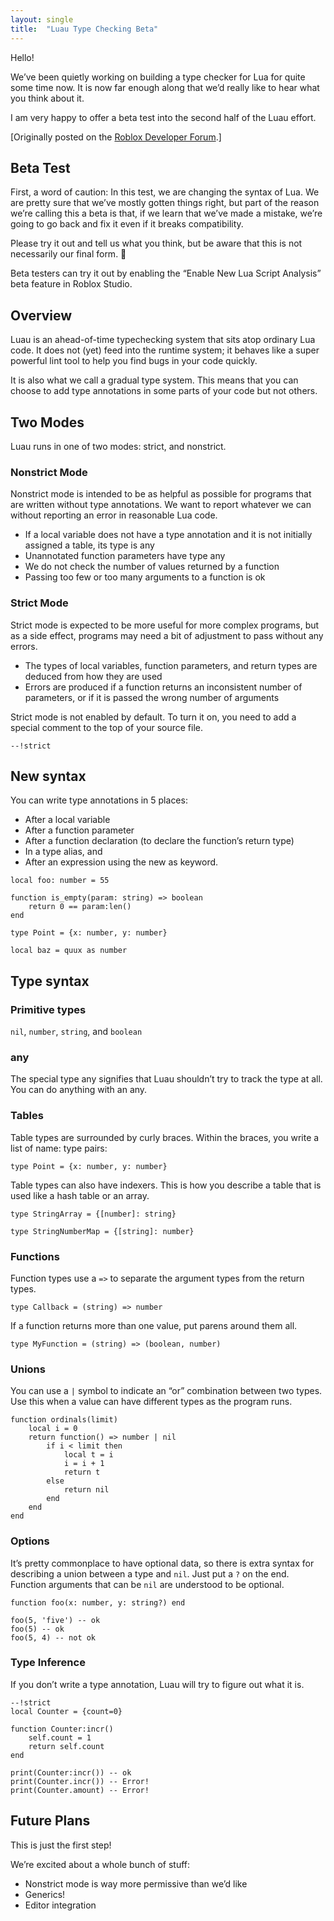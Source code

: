 ```yaml
---
layout: single
title:  "Luau Type Checking Beta"
---
```


Hello!

We’ve been quietly working on building a type checker for Lua for quite some time now. It is now far enough along that we’d really like to hear what you think about it.

I am very happy to offer a beta test into the second half of the Luau effort.

[Originally posted on the [Roblox Developer Forum](https://devforum.roblox.com/t/luau-type-checking-beta/).]

## Beta Test

First, a word of caution: In this test, we are changing the syntax of Lua. We are pretty sure that we’ve mostly gotten things right, but part of the reason we’re calling this a beta is that, if we learn that we’ve made a mistake, we’re going to go back and fix it even if it breaks compatibility.

Please try it out and tell us what you think, but be aware that this is not necessarily our final form.  🙂

Beta testers can try it out by enabling the “Enable New Lua Script Analysis” beta feature in Roblox Studio.

## Overview

Luau is an ahead-of-time typechecking system that sits atop ordinary Lua code. It does not (yet) feed into the runtime system; it behaves like a super powerful lint tool to help you find bugs in your code quickly.

It is also what we call a gradual type system. This means that you can choose to add type annotations in some parts of your code but not others.

## Two Modes

Luau runs in one of two modes: strict, and nonstrict.

### Nonstrict Mode

Nonstrict mode is intended to be as helpful as possible for programs that are written without type annotations. We want to report whatever we can without reporting an error in reasonable Lua code.

 * If a local variable does not have a type annotation and it is not initially assigned a table, its type is any
 * Unannotated function parameters have type any
 * We do not check the number of values returned by a function
 * Passing too few or too many arguments to a function is ok
 
### Strict Mode

Strict mode is expected to be more useful for more complex programs, but as a side effect, programs may need a bit of adjustment to pass without any errors.

 * The types of local variables, function parameters, and return types are deduced from how they are used
 * Errors are produced if a function returns an inconsistent number of parameters, or if it is passed the wrong number of arguments
 
Strict mode is not enabled by default. To turn it on, you need to add a special comment to the top of your source file.
```
--!strict
```

## New syntax

You can write type annotations in 5 places:

 * After a local variable
 * After a function parameter
 * After a function declaration (to declare the function’s return type)
 * In a type alias, and
 * After an expression using the new as keyword.

```
local foo: number = 55

function is_empty(param: string) => boolean
    return 0 == param:len()
end

type Point = {x: number, y: number}

local baz = quux as number
```

## Type syntax
### Primitive types

`nil`, `number`, `string`, and `boolean`

### any
The special type any signifies that Luau shouldn’t try to track the type at all. You can do anything with an any.

### Tables
Table types are surrounded by curly braces. Within the braces, you write a list of name: type pairs:
```
type Point = {x: number, y: number}
```
Table types can also have indexers. This is how you describe a table that is used like a hash table or an array.
```
type StringArray = {[number]: string}

type StringNumberMap = {[string]: number}
```

### Functions

Function types use a `=>` to separate the argument types from the return types.
```
type Callback = (string) => number
```
If a function returns more than one value, put parens around them all.
```
type MyFunction = (string) => (boolean, number)
```

### Unions

You can use a `|` symbol to indicate an “or” combination between two types. Use this when a value can have different types as the program runs.
```
function ordinals(limit)
    local i = 0
    return function() => number | nil
        if i < limit then
            local t = i
            i = i + 1
            return t
        else
            return nil
        end
    end
end
```

### Options

It’s pretty commonplace to have optional data, so there is extra syntax for describing a union between a type and `nil`. Just put a `?` on the end. Function arguments that can be `nil` are understood to be optional.
```
function foo(x: number, y: string?) end

foo(5, 'five') -- ok
foo(5) -- ok
foo(5, 4) -- not ok
```

### Type Inference

If you don’t write a type annotation, Luau will try to figure out what it is.
```
--!strict
local Counter = {count=0}

function Counter:incr()
    self.count = 1
    return self.count
end 

print(Counter:incr()) -- ok
print(Counter.incr()) -- Error!
print(Counter.amount) -- Error!
```

## Future Plans

This is just the first step!

We’re excited about a whole bunch of stuff:

 * Nonstrict mode is way more permissive than we’d like
 * Generics!
 * Editor integration